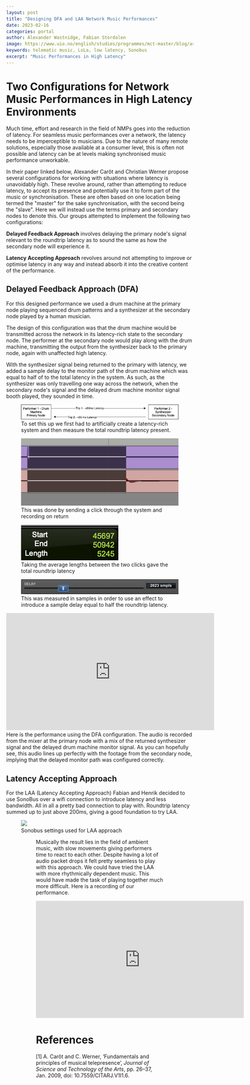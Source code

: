 ```yaml
---
layout: post
title: "Designing DFA and LAA Network Music Performances"
date: 2023-02-16
categories: portal
author: Alexander Wastnidge, Fabian Stordalen
image: https://www.uio.no/english/studies/programmes/mct-master/blog/assets/image/2023_02_17_fabianst_dfa.png?alt=original
keywords: telematic music, LoLa, low latency, Sonobus
excerpt: "Music Performances in High Latency"
---
```




# Two Configurations for Network Music Performances in High Latency Environments

Much time, effort and research in the field of NMPs goes into the reduction of latency.  For seamless music performances over a network, the latency needs to be imperceptible to musicians.  Due to the nature of many remote solutions, especially those available at a consumer level, this is often not possible and latency can be at levels making synchronised music performance unworkable.

In their paper linked below, Alexander Carôt and Christian Werner propose several configurations for working with situations where latency is unavoidably high.  These revolve around, rather than attempting to reduce latency, to accept its presence and potentially use it to form part of the music or synchronisation.  These are often based on one location being termed the "master" for the sake synchronisation, with the second being the "slave".  Here we will instead use the terms primary and secondary nodes to denote this.  Our groups attempted to implement the following two configurations:

**Delayed Feedback Approach** involves delaying the primary node's signal relevant to the roundtrip latency as to sound the same as how the secondary node will experience it.

**Latency Accepting Approach** revolves around not attempting to improve or optimise latency in any way and instead absorb it into the creative content of the performance.


## Delayed Feedback Approach (DFA)

For this designed performance we used a drum machine at the primary node playing sequenced drum patterns and a synthesizer at the secondary node played by a human musician.

The design of this configuration was that the drum machine would be transmitted across the network in its latency-rich state to the secondary node.  The performer at the secondary node would play along with the drum machine, transmitting the output from the synthesizer back to the primary node, again with unaffected high latency.

With the synthesizer signal being returned to the primary with latency, we added a sample delay to the monitor path of the drum machine which was equal to half of to the total latency in the system.  As such, as the synthesizer was only travelling one way across the network, when the secondary node's signal and the delayed drum machine monitor signal booth played, they sounded in time.


<figure style="float: none">
   <img
      src="/assets/image/2023_02_15_alexanjw_roundtrip_diagram.jpg"
      style="max-height:600px; width:auto;" />
   <figcaption>To set this up we first had to artificially create a latency-rich system and then measure the total roundtrip latency present.</figcaption>
</figure>

<figure style="float: none">
   <img
      src="/assets/image/2023_02_15_alexanjw_waveforms.png"
      style="max-height:600px; width:auto;" />
   <figcaption>This was done by sending a click through the system and recording on return</figcaption>
</figure>

<figure style="float: none">
   <img
      src="/assets/image/2023_02_15_alexanjw_roundtrip.png"
      style="max-height:600px; width:auto;" />
   <figcaption>Taking the average lengths between the two clicks gave the total roundtrip latency</figcaption>
</figure>

<figure style="float: none">
   <img
      src="/assets/image/2023_02_15_alexanjw_delay.png"
      style="max-height:600px; width:auto;" />
   <figcaption>This was measured in samples in order to use an effect to introduce a sample delay equal to half the roundtrip latency.</figcaption>
</figure>

<iframe width="560" height="315" src="https://www.youtube.com/embed/-Og_EoKAVhw" title="YouTube video player" frameborder="0" allow="accelerometer; autoplay; clipboard-write; encrypted-media; gyroscope; picture-in-picture; web-share" allowfullscreen></iframe>
Here is the performance using the DFA configuration.  The audio is recorded from the mixer at the primary node with a mix of the returned synthesizer signal and the delayed drum machine monitor signal.  As you can hopefully see, this audio lines up perfectly with the footage from the secondary node, implying that the delayed monitor path was configured correctly.

## Latency Accepting Approach
For the LAA (Latency Accepting Approach) Fabian and Henrik decided to use SonoBus over a wifi connection to introduce latency and less bandwidth. All in all a pretty bad connection to play with. Roundtrip latency summed up to just above 200ms, giving a good foundation to try LAA. 

<figure style="float: none">
   <img
      src="https://www.uio.no/english/studies/programmes/mct-master/blog/assets/image/2023_02_16_fabianst_latency_sonobus.png?alt=original"
      style="max-height:600px; width:auto;" />
      <figcaption>Sonobus settings used for LAA approach</figcaption>
<figure>


Musically the result lies in the field of ambient music, with slow movements giving performers time to react to each other. Despite having a lot of audio packet drops it felt pretty seamless to play with this approach. We could have tried the LAA with more rhythmically dependent music. This would have made the task of playing together much more difficult. Here is a recording of our performance.

<iframe width="560" height="315" src="https://www.youtube.com/embed/vyFz8AhbwlE" title="YouTube video player" frameborder="0" allow="accelerometer; autoplay; clipboard-write; encrypted-media; gyroscope; picture-in-picture; web-share" allowfullscreen></iframe>

# References

[1] A. Carôt and C. Werner, ‘Fundamentals and principles of musical telepresence’, *Journal of Science and Technology of the Arts*, pp. 26–37, Jan. 2009, doi: 10.7559/CITARJ.V1I1.6.
